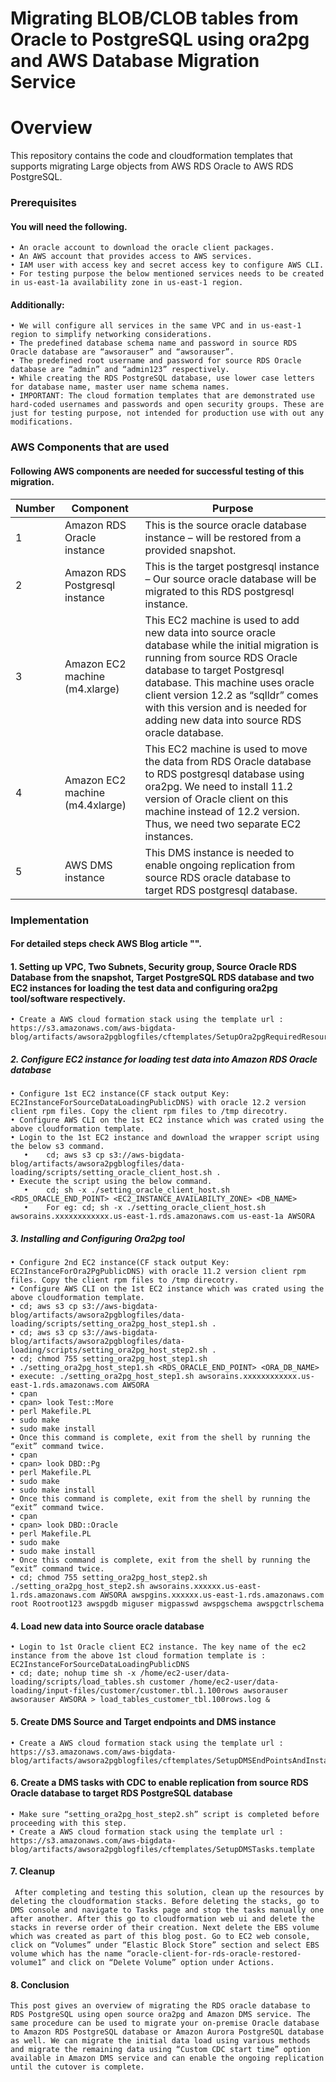 # Migrating BLOB/CLOB tables from Oracle to PostgreSQL using ora2pg and AWS Database Migration Service
# Overview
This repository contains the code and cloudformation templates that supports migrating Large objects from AWS RDS Oracle to AWS RDS PostgreSQL.

### Prerequisites
#### You will need the following.
```
• An oracle account to download the oracle client packages.
• An AWS account that provides access to AWS services.
• IAM user with access key and secret access key to configure AWS CLI.
• For testing purpose the below mentioned services needs to be created in us-east-1a availability zone in us-east-1 region.
```
#### Additionally:
```
• We will configure all services in the same VPC and in us-east-1 region to simplify networking considerations.
• The predefined database schema name and password in source RDS Oracle database are “awsorauser” and “awsorauser”.
• The predefined root username and password for source RDS Oracle database are “admin” and “admin123” respectively.
• While creating the RDS PostgreSQL database, use lower case letters for database name, master user name schema names. 
• IMPORTANT: The cloud formation templates that are demonstrated use hard-coded usernames and passwords and open security groups. These are just for testing purpose, not intended for production use with out any modifications.
```
### AWS Components that are used
#### Following AWS components are needed for successful testing of this migration.
| Number | Component | Purpose |
| --- | --- | --- |
| 1	| Amazon RDS Oracle instance | 	This is the source oracle database instance – will be restored from a provided snapshot. |
| 2	| Amazon RDS Postgresql instance | 	This is the target postgresql instance – Our source oracle database will be migrated to this RDS postgresql instance. |
| 3	| Amazon EC2 machine (m4.xlarge) | 	This EC2 machine is used to add new data into source oracle database while the initial migration is running from source RDS Oracle database to target Postgresql database. This machine uses oracle client version 12.2 as “sqlldr” comes with this version and is needed for adding new data into source RDS oracle database. |
| 4	| Amazon EC2 machine (m4.4xlarge) | 	This EC2 machine is used to move the data from RDS Oracle database to RDS postgresql database using ora2pg. We need to install 11.2 version of Oracle client on this machine instead of 12.2 version. Thus, we need two separate EC2 instances. |
| 5	| AWS DMS instance | 	This DMS instance is needed to enable ongoing replication from source RDS oracle database to target RDS postgresql database. |

### Implementation
#### For detailed steps check AWS Blog article "".
#### 1. Setting up VPC, Two Subnets, Security group, Source Oracle RDS Database from the snapshot, Target PostgreSQL RDS database and two EC2 instances for loading the test data and configuring ora2pg tool/software respectively. 
```
• Create a AWS cloud formation stack using the template url :  https://s3.amazonaws.com/aws-bigdata-blog/artifacts/awsora2pgblogfiles/cftemplates/SetupOra2pgRequiredResources.template
```
##### 2. Configure EC2 instance for loading test data into Amazon RDS Oracle database
```
• Configure 1st EC2 instance(CF stack output Key: EC2InstanceForSourceDataLoadingPublicDNS) with oracle 12.2 version client rpm files. Copy the client rpm files to /tmp direcotry.
• Configure AWS CLI on the 1st EC2 instance which was crated using the above cloudformation template.
• Login to the 1st EC2 instance and download the wrapper script using the below s3 command.
   •	cd; aws s3 cp s3://aws-bigdata-blog/artifacts/awsora2pgblogfiles/data-loading/scripts/setting_oracle_client_host.sh .
• Execute the script using the below command.
   •	cd; sh -x ./setting_oracle_client_host.sh <RDS_ORACLE_END_POINT> <EC2_INSTANCE_AVAILABILTY_ZONE> <DB_NAME>
   •	For eg: cd; sh -x ./setting_oracle_client_host.sh awsorains.xxxxxxxxxxxx.us-east-1.rds.amazonaws.com us-east-1a AWSORA
```
##### 3. Installing and Configuring Ora2pg tool
```
• Configure 2nd EC2 instance(CF stack output Key: EC2InstanceForOra2PgPublicDNS) with oracle 11.2 version client rpm files. Copy the client rpm files to /tmp direcotry.
• Configure AWS CLI on the 1st EC2 instance which was crated using the above cloudformation template.
• cd; aws s3 cp s3://aws-bigdata-blog/artifacts/awsora2pgblogfiles/data-loading/scripts/setting_ora2pg_host_step1.sh .
• cd; aws s3 cp s3://aws-bigdata-blog/artifacts/awsora2pgblogfiles/data-loading/scripts/setting_ora2pg_host_step2.sh .
• cd; chmod 755 setting_ora2pg_host_step1.sh
• ./setting_ora2pg_host_step1.sh <RDS_ORACLE_END_POINT> <ORA_DB_NAME>
• execute: ./setting_ora2pg_host_step1.sh awsorains.xxxxxxxxxxxx.us-east-1.rds.amazonaws.com AWSORA
• cpan
• cpan> look Test::More
• perl Makefile.PL
• sudo make
• sudo make install
• Once this command is complete, exit from the shell by running the “exit” command twice.
• cpan
• cpan> look DBD::Pg
• perl Makefile.PL
• sudo make
• sudo make install
• Once this command is complete, exit from the shell by running the “exit” command twice.
• cpan
• cpan> look DBD::Oracle
• perl Makefile.PL
• sudo make
• sudo make install
• Once this command is complete, exit from the shell by running the “exit” command twice.
• cd; chmod 755 setting_ora2pg_host_step2.sh
./setting_ora2pg_host_step2.sh awsorains.xxxxxx.us-east-1.rds.amazonaws.com AWSORA awspgins.xxxxxx.us-east-1.rds.amazonaws.com root Rootroot123 awspgdb miguser migpasswd awspgschema awspgctrlschema
```
#### 4.	Load new data into Source oracle database
```
• Login to 1st Oracle client EC2 instance. The key name of the ec2 instance from the above 1st cloud formation template is : EC2InstanceForSourceDataLoadingPublicDNS
• cd; date; nohup time sh -x /home/ec2-user/data-loading/scripts/load_tables.sh customer /home/ec2-user/data-loading/input-files/customer/customer.tbl.1.100rows awsorauser awsorauser AWSORA > load_tables_customer_tbl.100rows.log &
```
#### 5. Create DMS Source and Target endpoints and DMS instance
```
• Create a AWS cloud formation stack using the template url : https://s3.amazonaws.com/aws-bigdata-blog/artifacts/awsora2pgblogfiles/cftemplates/SetupDMSEndPointsAndInstance.template
```
#### 6. Create a DMS tasks with CDC to enable replication from source RDS Oracle database to target RDS PostgreSQL database
```
• Make sure “setting_ora2pg_host_step2.sh” script is completed before proceeding with this step. 
• Create a AWS cloud formation stack using the template url : https://s3.amazonaws.com/aws-bigdata-blog/artifacts/awsora2pgblogfiles/cftemplates/SetupDMSTasks.template
```
#### 7.	Cleanup
```
 After completing and testing this solution, clean up the resources by deleting the cloudformation stacks. Before deleting the stacks, go to DMS console and navigate to Tasks page and stop the tasks manually one after another. After this go to cloudformation web ui and delete the stacks in reverse order of their creation. Next delete the EBS volume which was created as part of this blog post. Go to EC2 web console, click on “Volumes” under “Elastic Block Store” section and select EBS volume which has the name “oracle-client-for-rds-oracle-restored-volume1” and click on “Delete Volume” option under Actions.
```
#### 8.	Conclusion
```
This post gives an overview of migrating the RDS oracle database to RDS PostgreSQL using open source ora2pg and Amazon DMS service. The same procedure can be used to migrate your on-premise Oracle database to Amazon RDS PostgreSQL database or Amazon Aurora PostgreSQL database as well. We can migrate the initial data load using various methods and migrate the remaining data using “Custom CDC start time” option available in Amazon DMS service and can enable the ongoing replication until the cutover is complete.  
```
